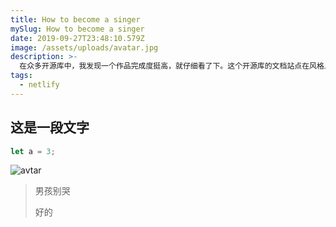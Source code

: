 ```yaml
---
title: How to become a singer
mySlug: How to become a singer
date: 2019-09-27T23:48:10.579Z
image: /assets/uploads/avatar.jpg
description: >-
  在众多开源库中，我发现一个作品完成度挺高，就仔细看了下。这个开源库的文档站点在风格上具有高度个性化的审美溢出，比如在文档里放自拍和作者喜欢的书籍摘抄。.
tags: 
  - netlify
---
```


## 这是一段文字

```js
let a = 3;
```

![avtar](/assets/uploads/avatar.jpg "This is me.")

> 男孩别哭
>
> 好的


